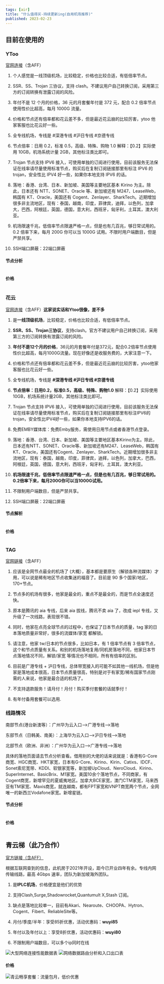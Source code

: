 ```yaml
---
tags: [air]
title: "什么值得买-持续更新ing(自用机场推荐)"
published: 2023-02-23
---
```


## 目前在使用的

### YToo

[官网连接](https://urls.catcat.blog/ytoo)（含AFF）

1. 个人感觉是一线顶级机场，比较稳定，价格也比较合适，有低倍率节点。

3. SSR、SS、Trojan 三协议，支持 clash。不建议用户自己转换订阅，采用第三方的订阅转换有泄露订阅的风险。

5. 年付不是 12 个月的价格，36 元的月套餐年付是 372 元，配合 0.2 倍率节点使用性价比超高，每月 1000G 流量。

7. 价格和节点还有倍率都和花云差不多，但是最近花云崩的比较厉害，ytoo 他家客服也比花云好一些。

9. 全专线机场，专线是 #深港专线 #沪日专线 #京德专线

11. 节点倍率：日用 0.2，标准 0.5，高级、特殊、购物 1.0 解释：【0.2】实际使用 10GB，机场系统计量 2GB，其他标注类比即可。

13. Trojan 节点支持 IPV6 接入，可使用单独的订阅进行使用，目前该服务无法保证在线率请尽量使用标准节点，购买后在复制订阅链接那里有标注 IPV6 的 trojan，安全性比 IPV4 好一些，如果你本地支持 IPV6 的话。

15. 落地：香港、台湾、日本、新加坡、美国等主要地区基本 Kirino 为主。除此，日本还有 NTT、SONET、Oracle 等、新加坡还有 M247、LeaseWeb，韩国有 KT、Oracle，美国还有 Cogent、Zenlayer、SharkTech。近期增加很多非主流地区，现有：泰国，越南，印度，菲律宾，迪拜，以色列，加拿大，巴西，阿根廷，英国，德国，意大利，西班牙，匈牙利，土耳其，澳大利亚。

17. 机场限速千兆，低倍率节点限速严格一点，但是也有几百兆，够日常试用的。0.2 倍率下来，每月 200G 你可以当 1000G 试用。不限时用户端数目，但是严禁共享。

19. SSH端口屏蔽：22端口屏蔽

#### 节点分析

<picture>
    <source srcset="https://s3.catcat.blog/images/2023/02/image-34.avif" type="image/avif">
    <source srcset="https://s3.catcat.blog/images/2023/02/image-34.webp" type="image/webp">
    <img src="https://s3.catcat.blog/images/2023/02/image-34.jpg" alt="" loading="lazy">
</picture>

#### 价格

<picture>
    <source srcset="https://s3.catcat.blog/images/2023/02/image-181.avif" type="image/avif">
    <source srcset="https://s3.catcat.blog/images/2023/02/image-181.webp" type="image/webp">
    <img src="https://s3.catcat.blog/images/2023/02/image-181.jpg" alt="" loading="lazy">
</picture>

### 花云

[官网连接](https://urls.catcat.blog/flower)（含AFF）**这家说实话和Ytoo很像，差不多**

1. 是**一线顶级机场**，比较稳定，价格也比较合适，有低倍率节点。

3. **SSR、SS、Trojan三协议**，支持clash。官方不建议用户自己转换订阅，采用第三方的订阅转换有泄露订阅的风险。

5. **年付不是12个月的价格**，36元的月套餐年付是372元，配合0.2倍率节点使用性价比超高，每月1000G流量。现在好像还是收服务费的，大家注意一下。

7. 价格和节点还有倍率都和花云差不多，但是最近花云崩的比较厉害，ytoo他家客服也比花云好一些。

9. 全专线机场，专线是 **#深港专线 #沪日专线 #京德专线**

11. **节点倍率：日用0.2，标准0.5，高级、特殊、购物1.0** 解释：【0.2】实际使用10GB，机场系统计量2GB，其他标注类比即可。

13. Trojan 节点支持 IPV6 接入，可使用单独的订阅进行使用，目前该服务无法保证在线率请尽量使用标准节点，购买后在复制订阅链接那里有标注IPV6的trojan，安全性比IPV4好一些，如果你本地支持IPV6的话。

15. 免费EMBY媒体库：免费Emby服务，需使用日用节点或者香港节点登录。

17. 落地：香港、台湾、日本、新加坡、美国等主要地区基本Kirino为主。除此，日本还有NTT、SONET、Oracle等、新加坡还有M247、LeaseWeb，韩国有KT、Oracle，美国还有Cogent、Zenlayer、SharkTech。近期增加很多非主流地区，现有：泰国，越南，印度，菲律宾，迪拜，以色列，加拿大，巴西，阿根廷，英国，德国，意大利，西班牙，匈牙利，土耳其，澳大利亚。

19. **机场限速千兆，低倍率节点限速严格一点，但是也有几百兆，够日常试用的。0.2倍率下来，每月200G你可以当1000G试用。**

21. 不限制用户端数目，但是严禁共享。

23. SSH端口屏蔽：22端口屏蔽

#### 节点解析

<picture>
    <source srcset="https://s3.catcat.blog/images/2023/02/image-36.avif" type="image/avif">
    <source srcset="https://s3.catcat.blog/images/2023/02/image-36.webp" type="image/webp">
    <img src="https://s3.catcat.blog/images/2023/02/image-36.jpg" alt="" loading="lazy">
</picture>

#### 价格

<picture>
    <source srcset="https://s3.catcat.blog/images/2023/02/image-35-1024x1024.avif" type="image/avif">
    <source srcset="https://s3.catcat.blog/images/2023/02/image-35-1024x1024.webp" type="image/webp">
    <img src="https://s3.catcat.blog/images/2023/02/image-35-1024x1024.jpg" alt="" loading="lazy">
</picture>

### TAG

[官网链接](https://tagss04.pro/#/auth/kEEzFXA6)（含AFF）

1. 应该是全网节点最全的机场了 (大概），基本都是要原生（解锁各种流媒体）才用，可以说是稀有地区节点收集迷的福音了。目前是 90 多个国家/地区，170+节点。

3. 节点多的机场有很多，他家是最全的，重点不是最全的，而是节点全速度还快。

5. 原本是腾讯的 aia 专线，后来 aia 拔线，腾讯不卖 aia 了，改成 iepl 专线，又升级了一次线路，表现很不错。

7. 同时，他家在点亮全球节点的过程中，也保证了日本节点的质量，tag 家的日本落地质量非常好，很多的流媒体/家宽 都解锁。

9. 请注意，他家 tw/日本的节点很多，比如日本，有 1 倍率节点有 3 倍率节点，这个和节点质量有关系。和别的机场落地复用/同机房落地不同，他家日本节点落地情况不同，解锁/家宽 等情况也不相同，所有有倍率的区别。

11. 目前是广港专线 + 沪日专线，总体带宽接入的可能不如其他一线机场，但是他家是落地成本很高，日本节点质量很高，特别是对于有家宽/稀有国家节点刚需的人来说，他家是最合适的机场了。

13. 不支持退款服务！请月付！月付！购买季付套餐的话就季付！

15. 有年付备用套餐可以选用.

### 线路情况

南部节点(港台新澳等）：广州华为云入口—>广港专线—>落地

东部节点（日韩美、南美）：上海华为云入口—>沪日专线—>落地

北部节点（欧洲、非洲）：广州华为云入口—>广港专线—>落地

具体的落地页面请去节点分析查看。借用别的大佬的话来说就是：香港有G-Core商宽、HGC商宽、HKT家宽，日本有G-Core、Kirino、Kirin、Catixs、IDCF、Sonet索尼宽带、KDDI、软银家宽等，新加坡UpCloud、NeroCloud、Kirino、SuperInternet、BasicBrix、M1家宽。美国10余个落地节点，不同商家，有Cogent商宽，新增罕见的夏威夷地区。加拿大BCE家宽，澳门CTM家宽，马来西亚有TM家宽、Maxis商宽，就连越南，都有FPT家宽和VNPT商宽两个节点，全网唯一的新西兰Vodafone家宽。新增星链。

#### 节点分析

<picture>
    <source srcset="https://s3.catcat.blog/images/2023/02/image-33.avif" type="image/avif">
    <source srcset="https://s3.catcat.blog/images/2023/02/image-33.webp" type="image/webp">
    <img src="https://s3.catcat.blog/images/2023/02/image-33.jpg" alt="" loading="lazy">
</picture>

#### 价格

<picture>
    <source srcset="https://s3.catcat.blog/images/2023/02/image-32-1012x1024.avif" type="image/avif">
    <source srcset="https://s3.catcat.blog/images/2023/02/image-32-1012x1024.webp" type="image/webp">
    <img src="https://s3.catcat.blog/images/2023/02/image-32-1012x1024.jpg" alt="" loading="lazy">
</picture>

## 青云梯（此乃合作）

[官方链接（含AFF）](https://ivt01.qytaff.cc/register?aff=eDHZn8YO)

根据互联网查到的信息，此机房于2021年开设，距今已开业四年有余。专线内网传输线路，最高 4Gbps 速率，团队为新加坡海外团队。

1. 是**IPLC机场**，价格便宜是他们的优势

3. 支持Clash,Surge,Shadowrocket,Quantumult X,Stash 订阅。

5. 缺点是落地比较单一，目前有Akari、Nearoute、CHOOPA、Hytron、Cogent、Fibert、ReliableSite等。

7. 月付/季度/半年：享受85折优惠，活动优惠码：**wuyi85**

9. 年付以及年付以上：享受8折优惠，活动优惠码：**wuyi80**

11. 不限制用户端数目，可以多个ip同时在线

<picture>
    <source srcset="https://s3.catcat.blog/images/2023/02/miaoko-.-.com-6883-fullspeed-scaled.avif" type="image/avif">
    <source srcset="https://s3.catcat.blog/images/2023/02/miaoko-.-.com-6883-fullspeed-scaled.webp" type="image/webp">
    <img src="https://s3.catcat.blog/images/2023/02/miaoko-.-.com-6883-fullspeed-scaled.jpg" alt="大型网络连接性能数据表" loading="lazy">
</picture>

<picture>
    <source srcset="https://s3.catcat.blog/images/2023/02/miaoko-.-.com-2242-analyze-scaled.avif" type="image/avif">
    <source srcset="https://s3.catcat.blog/images/2023/02/miaoko-.-.com-2242-analyze-scaled.webp" type="image/webp">
    <img src="https://s3.catcat.blog/images/2023/02/miaoko-.-.com-2242-analyze-scaled.jpg" alt="网络数据路由分析和入口出口表" loading="lazy">
</picture>

#### 价格

<picture>
    <source srcset="https://s3.catcat.blog/images/2023/02/image-3-scaled.avif" type="image/avif">
    <source srcset="https://s3.catcat.blog/images/2023/02/image-3-scaled.webp" type="image/webp">
    <img src="https://s3.catcat.blog/images/2023/02/image-3-scaled.jpg" alt="青云畅享套餐：流量包月，低价优惠" loading="lazy">
</picture>